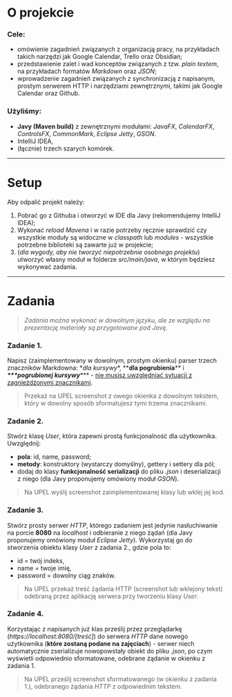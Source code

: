 # O projekcie

### Cele:
- omówienie zagadnień związanych z organizacją pracy, na przykładach takich narzędzi jak Google Calendar, Trello oraz Obsidian;
- przedstawienie zalet i wad konceptów związanych z tzw. *plain textem*, na przykładach formatów *Markdown* oraz *JSON*;
- wprowadzenie zagadnień związanych z synchronizacją z napisanym, prostym serwerem HTTP i narzędziami zewnętrznymi, takimi jak Google Calendar oraz Github.

### Użyliśmy:
- **Javy (Maven build)** z zewnętrznymi modułami: *JavaFX*, *CalendarFX*, *ControlsFX*, *CommonMark*, *Eclipse Jetty*, *GSON*.
- IntelliJ IDEA,
- (łącznie) trzech szarych komórek.
___
# Setup

Aby odpalić projekt należy:

1. Pobrać go z Githuba i otworzyć w IDE dla Javy (rekomendujemy IntelliJ IDEA);
2. Wykonać *reload Mavena* i w razie potrzeby ręcznie sprawdzić czy wszystkie moduły są widoczne w *classpath* lub *modules* - wszystkie potrzebne biblioteki są zawarte już w projekcie;
3. (*dla wygody, aby nie tworzyć niepotrzebnie osobnego projektu*) utworzyć własny moduł w folderze *src/main/java*, w którym będziesz wykonywać zadania.

___
# Zadania

>*Zadania można wykonać w dowolnym języku, ale ze względu na prezentację materiały są przygotowane pod Javę.*

### Zadanie 1.  

Napisz (zaimplementowany w dowolnym, prostym okienku) parser trzech znaczników Markdowna: \**dla kursywy*\*, \*\***dla pogrubienia**\*\* i ***\*\*\*pogrubionej kursywy***\*\*\* - <u>nie musisz uwzględniać sytuacji z zagnieżdżonymi znacznikami</u>. 

>Przekaż na UPEL screenshot z owego okienka z dowolnym tekstem, który w dowolny sposób sformatujesz tymi trzema znacznikami.

### Zadanie 2.

Stwórz klasę *User*, która zapewni prostą funkcjonalność dla użytkownika. Uwzględnij:
- **pola**: id, name, password; 
- **metody**: konstruktory (wystarczy domyślny), gettery i settery dla pól;
- dodaj do klasy **funkcjonalność serializacji** do pliku *.json* i deserializacji z niego (dla Javy proponujemy omówiony moduł *GSON*).

>Na UPEL wyślij screenshot zaimplementowanej klasy lub wklej jej kod.

### Zadanie 3. 

Stwórz prosty serwer *HTTP*, którego zadaniem jest jedynie nasłuchiwanie na porcie **8080** na *localhost* i odbieranie z niego żądań (dla Javy proponujemy omówiony moduł *Eclipse Jetty*). Wykorzystaj go do stworzenia obiektu klasy *User* z zadania 2., gdzie pola to:
- id = twój indeks, 
- name = twoje imię, 
- password = dowolny ciąg znaków. 

>Na UPEL przekaż treść żądania HTTP (screenshot lub wklejony tekst) odebraną przez aplikację serwera przy tworzeniu klasy *User*.

### Zadanie 4.

Korzystając z napisanych już klas prześlij przez przeglądarkę (*https://localhost:8080/\[treść]*) do serwera *HTTP* dane nowego użytkownika (**które zostaną podane na zajęciach**) - serwer niech automatycznie zserializuje nowopowstały obiekt do pliku *.json*, po czym wyświetli odpowiednio sformatowane, odebrane żądanie w okienku z zadania 1.

>Na UPEL prześlij screenshot sformatowanego (w okienku z zadania 1.), odebranego żądania *HTTP* z odpowiednim tekstem.
